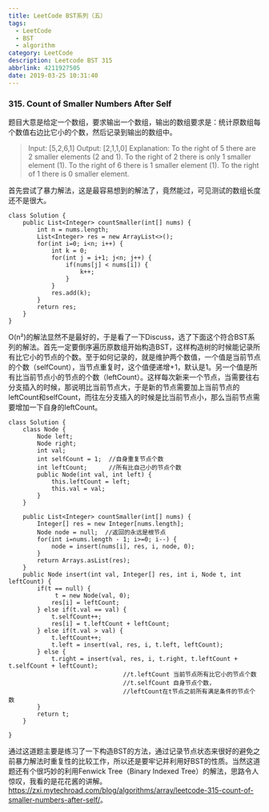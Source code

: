 ```yaml
---
title: LeetCode BST系列（五）
tags:
  - LeetCode
  - BST
  - algorithm
category: LeetCode
description: Leetcode BST 315
abbrlink: 4211927505
date: 2019-03-25 10:31:40
---
```


### 315. Count of Smaller Numbers After Self
题目大意是给定一个数组，要求输出一个数组，输出的数组要求是：统计原数组每个数值右边比它小的个数，然后记录到输出的数组中。
>Input: [5,2,6,1]
Output: [2,1,1,0] 
Explanation:
To the right of 5 there are 2 smaller elements (2 and 1).
To the right of 2 there is only 1 smaller element (1).
To the right of 6 there is 1 smaller element (1).
To the right of 1 there is 0 smaller element.

首先尝试了暴力解法，这是最容易想到的解法了，竟然能过，可见测试的数组长度还不是很大。

```
class Solution {
    public List<Integer> countSmaller(int[] nums) {
        int n = nums.length;
        List<Integer> res = new ArrayList<>();
        for(int i=0; i<n; i++) {
            int k = 0;
            for(int j = i+1; j<n; j++) {
                if(nums[j] < nums[i]) {
                    k++;
                }
            }
            res.add(k);
        }
        return res;        
    }
}
```

O(n²)的解法显然不是最好的，于是看了一下Discuss，选了下面这个符合BST系列的解法。首先一定要倒序遍历原数组开始构造BST，这样构造树的时候能记录所有比它小的节点的个数。至于如何记录的，就是维护两个数值，一个值是当前节点的个数（selfCount），当节点重复时，这个值便递增+1，默认是1。另一个值是所有比当前节点小的节点的个数（leftCount）。这样每次新来一个节点，当需要往右分支插入的时候，那说明比当前节点大，于是新的节点需要加上当前节点的leftCount和selfCount，而往左分支插入的时候是比当前节点小，那么当前节点需要增加一下自身的leftCount。

```
class Solution {
    class Node {
        Node left;
        Node right;
        int val;
        int selfCount = 1;  //自身重复节点个数
        int leftCount;      //所有比自己小的节点个数
        public Node(int val, int left) {
            this.leftCount = left;
            this.val = val;
        }
    }
    
    public List<Integer> countSmaller(int[] nums) {
        Integer[] res = new Integer[nums.length];
        Node node = null;  //返回的永远是根节点
        for(int i=nums.length - 1; i>=0; i--) {
            node = insert(nums[i], res, i, node, 0);
        }
        return Arrays.asList(res);
    }
    public Node insert(int val, Integer[] res, int i, Node t, int leftCount) {
        if(t == null) {
             t = new Node(val, 0);
            res[i] = leftCount;
        } else if(t.val == val) {
            t.selfCount++; 
            res[i] = t.leftCount + leftCount;
        } else if(t.val > val) {
            t.leftCount++;
            t.left = insert(val, res, i, t.left, leftCount);
        } else {
            t.right = insert(val, res, i, t.right, t.leftCount + t.selfCount + leftCount);  
            					//t.leftCount 当前节点所有比它小的节点个数
            					//t.selfCount 自身节点个数， 
            					//leftCount在t节点之前所有满足条件的节点个数
        }
        return t;
    }
    
}
```

通过这道题主要是练习了一下构造BST的方法，通过记录节点状态来很好的避免之前暴力解法时重复性的比较工作，所以还是要牢记并利用好BST的性质。当然这道题还有个很巧妙的利用Fenwick Tree（Binary Indexed Tree）的解法，思路令人惊叹，我看的是花花酱的讲解。
<https://zxi.mytechroad.com/blog/algorithms/array/leetcode-315-count-of-smaller-numbers-after-self/>。